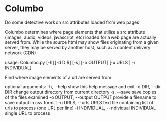 # Columbo
Do some detective work on src attributes loaded from web pages

Columbo determines where page elements that utilize a src attribute (images, 
audio, videos, javascript, etc) loaded for a web page are actually served 
from.  While the source html may show files originating from a given server, 
they may be served by another host, such as a content delivery network (CDN)

usage: Columbo.py [-h] [-d DIR] [-s] [-o OUTPUT] [-u URLS | -i INDIVIDUAL]

Find where image elements of a url are served from

optional arguments:
  -h, --help            show this help message and exit
  -d DIR, --dir DIR     change output directory from current directory
  -s, --save            save copies of the files examined
  -o OUTPUT, --output OUTPUT
                        provide a filename to save output in csv format
  -u URLS, --urls URLS  text file containing list of urls to process (one URL
                        per line)
  -i INDIVIDUAL, --individual INDIVIDUAL
                        single URL to process
